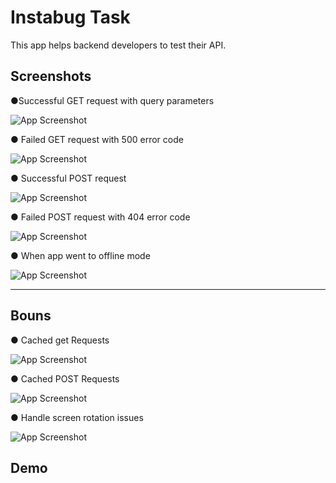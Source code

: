 
# Instabug Task

This app helps backend developers to test their API.



## Screenshots

●Successful GET request with query parameters

![App Screenshot](https://github.com/kamelelrefaie/InstabugTask/blob/master/assests/GET%20Request.jpeg)

● Failed GET request with 500 error code

![App Screenshot](https://github.com/kamelelrefaie/InstabugTask/blob/master/assests/GET500.jpeg)

● Successful POST request

![App Screenshot](https://github.com/kamelelrefaie/InstabugTask/blob/master/assests/PostRequest.jpeg)

● Failed POST request with 404 error code

![App Screenshot](https://github.com/kamelelrefaie/InstabugTask/blob/master/assests/POST404.jpeg)

● When app went to offline mode

![App Screenshot](https://github.com/kamelelrefaie/InstabugTask/blob/master/assests/OFFLINE.jpeg)








------------------------------------

## Bouns

● Cached get Requests

![App Screenshot](https://github.com/kamelelrefaie/InstabugTask/blob/master/assests/GET%20Cached.jpeg)

● Cached POST Requests

![App Screenshot](https://github.com/kamelelrefaie/InstabugTask/blob/master/assests/GET%20Request.jpeg)

● Handle screen rotation issues

![App Screenshot](https://github.com/kamelelrefaie/InstabugTask/blob/master/assests/OFFLINE.jpeg)











## Demo



